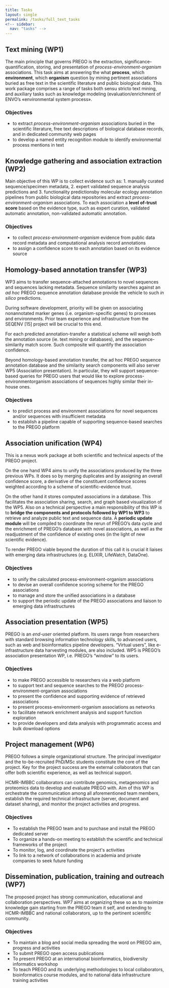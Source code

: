 ```yaml
---
title: Tasks
layout: single
permalink: /tasks/full_text_tasks
<!-- sidebar:
  nav: "tasks" -->
---
```


## Text mining (WP1)
The main principle that governs PREGO is the extraction, significance-quantification, storing, and presentation of *process-environment-organism* associations. 
This task aims at answering the what **process**, which **environment**, which **organism** question by mining pertinent associations buried as free text in the scientific literature and public biological data. This work package comprises a range of tasks both sensu stricto text mining, and auxiliary tasks such as knowledge modeling (evaluation/enrichment of ENVO’s «environmental system process». 

### Objectives
* to extract *process-environment-organism* associations buried in the scientific literature, free text descriptions of biological database records, and in dedicated community web pages
* to develop a named entity recognition module to identify environmental process mentions in text


## Knowledge gathering and association extraction (WP2)
Main objective of this WP is to collect evidence such as: 1. manually curated sequence/specimen metadata, 2. expert validated sequence analysis predictions and 3. functionality predictionsby molecular ecology annotation pipelines from public biological data repositories and extract *process-environment-organism* associations. To each association a **level of-trust score** based on the evidence type, such as expert curation, validated automatic annotation, non-validated automatic annotation. 

### Objectives
* to collect *process-environment-organism* evidence from public data record metadata and computational analysis record annotations
* to assign a confidence score to each annotation based on its evidence source


## Homology-based annotation transfer (WP3)
WP3 aims to transfer sequence-attached annotations to novel sequences and sequences lacking metadata. Sequence similarity searches against an *ad hoc* PREGO sequence annotation database provide the vehicle to such *in silico* predictions. 

During software development, priority will be given on associating nonannotated marker genes (i.e. organism-specific genes) to processes and environments. Prior team experience and infrastructure from the SEQENV [15] project will be crucial to this end.

For each predicted annotation-transfer a statistical scheme will weigh both the annotation source (ie. text mining or databases), and the sequence-similarity match score. Such composite will quantify the association confidence.

Beyond homology-based annotation transfer, the ad hoc PREGO sequence annotation database and the similarity search components will also server WP5 (Association presentation). In particular, they will support sequence-based queries for PREGO users that would like to explore process-environmentorganism associations of sequences highly similar their in-house ones.

### Objectives
* to predict process and environment associations for novel sequences and/or sequences with insufficient metadata
* to establish a pipeline capable of supporting sequence-based searches to the PREGO platform


## Association unification (WP4)
This is a nexus work package at both scientific and technical aspects of the PREGO project. 

On the one hand WP4 aims to unify the associations produced by the three previous WPs. It does so by merging duplicates and by assigning an overall confidence score, a derivative of the constituent confidence scores weighted according to a scheme of scientific-evidence trust.

On the other hand it stores computed associations in a database. This facilitates the association sharing, search, and graph based visualization of the WP5. Also on a technical perspective a main responsibility of this WP is to **bridge the components and protocols followed by WP1 to WP3** to retrieve and analyze public text and sequence data. A **periodic update module** will be compiled to coordinate the rerun of PREGO’s data cycle and the enrichment of PREGO’s database with novel associations, as well as the readjustment of the confidence of existing ones (in the light of new scientific evidence).

To render PREGO viable beyond the duration of this call it is crucial it liaises with emerging data infrastructures (e.g. ELIXIR, LifeWatch, DataOne). 

### Objectives
* to unify the calculated process-environment-organism associations
* to devise an overall confidence scoring scheme for the PREGO associations
* to manage and store the unified associations in a database
* to support the periodic update of the PREGO associations and liaison to emerging data infrastructures


## Association presentation (WP5)
PREGO is an *end-user* oriented platform. Its users range from researchers with standard browsing information technology skills, to advanced users, such as web and bioinformatics pipeline developers.
“Virtual users”, like e-infrastructure data harvesting modules, are also included. WP5 is PREGO’s association presentation WP, i.e. PREGO’s “window” to its users.

### Objectives
* to make PREGO accessible to researchers via a web platform
* to support text and sequence searches to the PREGO process-environment-organism associations
* to present the confidence and supporting evidence of retrieved associations
* to present process-environment-organism associations as networks
* to facilitate network enrichment analysis and support function exploration
* to provide developers and data analysis with programmatic access and bulk download options

## Project management (WP6)
PREGO follows a simple organizational structure. The principal investigator and the to-be-recruited PhD/MSc students constitute the core of the project. Key for the project success are the external collaborators that can offer both scientific experience, as well as technical support. 

HCMR-IMBBC collaborators can contribute genomics, metagenomics and proteomics data to develop and evaluate PREGO with. Aim of this WP is orchestrate the communication among all aforementioned team members, establish the required technical infrastructure (server, document and dataset sharing), and monitor the project activities and progress. 

### Objectives
* To establish the PREGO team and to purchase and install the PREGO dedicated server
* To organize a hands-on meeting to establish the scientific and technical frameworks of the project
* To monitor, log, and coordinate the project's activities
* To link to a network of collaborations in academia and private companies to seek future funding

## Dissemination, publication, training and outreach (WP7)
The proposed project has strong communication, educational and collaboration perspectives. WP7 aims at organizing these so as to maximize knowledge gain starting from the PREGO team it self, and extending to HCMR-IMBBC and national collaborators, up to the pertinent scientific community.

### Objectives
* To maintain a blog and social media spreading the word on PREGO aim, progress and activities
* To submit PREGO open access publications
* To present PREGO at an international bioinformatics, biodiversity informatics workshop
* To teach PREGO and its underlying methodologies to local collaborators, bioinformatics course modules, and to national data infrastructure training activities
